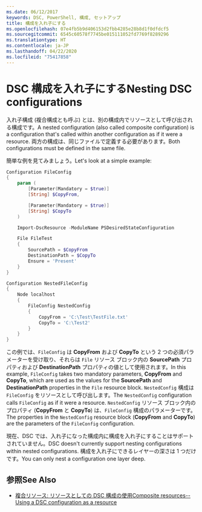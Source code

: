 ```yaml
---
ms.date: 06/12/2017
keywords: DSC, PowerShell, 構成, セットアップ
title: 構成を入れ子にする
ms.openlocfilehash: 07e4fb5b9d406153d2fbb4285e28b8d1f0dfdcf5
ms.sourcegitcommit: 6545c60578f7745be015111052fd7769f8289296
ms.translationtype: HT
ms.contentlocale: ja-JP
ms.lasthandoff: 04/22/2020
ms.locfileid: "75417858"
---
```

# <a name="nesting-dsc-configurations"></a><span data-ttu-id="eeeee-103">DSC 構成を入れ子にする</span><span class="sxs-lookup"><span data-stu-id="eeeee-103">Nesting DSC configurations</span></span>

<span data-ttu-id="eeeee-104">入れ子構成 (複合構成とも呼ぶ) とは、別の構成内でリソースとして呼び出される構成です。</span><span class="sxs-lookup"><span data-stu-id="eeeee-104">A nested configuration (also called composite configuration) is a configuration that's called within another configuration as if it were a resource.</span></span> <span data-ttu-id="eeeee-105">両方の構成は、同じファイルで定義する必要があります。</span><span class="sxs-lookup"><span data-stu-id="eeeee-105">Both configurations must be defined in the same file.</span></span>

<span data-ttu-id="eeeee-106">簡単な例を見てみましょう。</span><span class="sxs-lookup"><span data-stu-id="eeeee-106">Let's look at a simple example:</span></span>

```powershell
Configuration FileConfig
{
    param (
        [Parameter(Mandatory = $true)]
        [String] $CopyFrom,

        [Parameter(Mandatory = $true)]
        [String] $CopyTo
    )

    Import-DscResource -ModuleName PSDesiredStateConfiguration

    File FileTest
    {
        SourcePath = $CopyFrom
        DestinationPath = $CopyTo
        Ensure = 'Present'
    }
}

Configuration NestedFileConfig
{
    Node localhost
    {
        FileConfig NestedConfig
        {
            CopyFrom = 'C:\Test\TestFile.txt'
            CopyTo = 'C:\Test2'
        }
    }
}
```

<span data-ttu-id="eeeee-107">この例では、`FileConfig` は **CopyFrom** および **CopyTo** という 2 つの必須パラメーターを受け取り、それらは `File` リソース ブロック内の **SourcePath** プロパティおよび **DestinationPath** プロパティの値として使用されます。</span><span class="sxs-lookup"><span data-stu-id="eeeee-107">In this example, `FileConfig` takes two mandatory parameters, **CopyFrom** and **CopyTo**, which are used as the values for the **SourcePath** and **DestinationPath** properties in the `File` resource block.</span></span> <span data-ttu-id="eeeee-108">`NestedConfig` 構成は `FileConfig` をリソースとして呼び出します。</span><span class="sxs-lookup"><span data-stu-id="eeeee-108">The `NestedConfig` configuration calls `FileConfig` as if it were a resource.</span></span> <span data-ttu-id="eeeee-109">`NestedConfig` リソース ブロック内のプロパティ (**CopyFrom** と **CopyTo**) は、`FileConfig` 構成のパラメーターです。</span><span class="sxs-lookup"><span data-stu-id="eeeee-109">The properties in the `NestedConfig` resource block (**CopyFrom** and **CopyTo**) are the parameters of the `FileConfig` configuration.</span></span>

<span data-ttu-id="eeeee-110">現在、DSC では、入れ子になった構成内に構成を入れ子にすることはサポートされていません。</span><span class="sxs-lookup"><span data-stu-id="eeeee-110">DSC doesn't currently support nesting configurations within nested configurations.</span></span> <span data-ttu-id="eeeee-111">構成を入れ子にできるレイヤーの深さは 1 つだけです。</span><span class="sxs-lookup"><span data-stu-id="eeeee-111">You can only nest a configuration one layer deep.</span></span>

## <a name="see-also"></a><span data-ttu-id="eeeee-112">参照</span><span class="sxs-lookup"><span data-stu-id="eeeee-112">See Also</span></span>

- [<span data-ttu-id="eeeee-113">複合リソース: リソースとしての DSC 構成の使用</span><span class="sxs-lookup"><span data-stu-id="eeeee-113">Composite resources--Using a DSC configuration as a resource</span></span>](../resources/authoringResourceComposite.md)